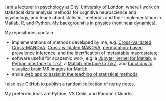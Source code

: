 I am a lecturer in psychology at City, University of London, where I work on statistical data analysis methods for cognitive neuroscience and psychology, and teach about statistical methods and their implementation in Matlab, R, and Python. My background is in physics (nonlinear dynamics).

My repositories contain

-  implementations of methods developed by me, e.g. [Cross-validated Cross-MANOVA](https://github.com/allefeld/cvcrossmanova), [Cross-validated MANOVA](https://github.com/allefeld/cvmanova), [permutation-based prevalence inference](https://github.com/allefeld/prevalence-permutation), and the [identfication of metastable macrostates](https://github.com/allefeld/metastable-macrostates);
-  software useful for academic work, e.g. a [Jupyter Kernel for Matlab](https://github.com/allefeld/mkernel), a [Python interface to TikZ](https://github.com/allefeld/pytikz), a [Matlab interface to TikZ](https://github.com/allefeld/tikzfig), and [functions to visualize brain MR images for Matlab](https://github.com/allefeld/mrivis);
-  and a [web app to assist in the teaching of statistical methods](https://github.com/allefeld/tykhe).

I also use GitHub to publish a [random collection of nerdy notes](https://allefeld.github.io/nerd-notes/).

My preferred tools are Python, VS Code, and Pandoc / Quarto.
